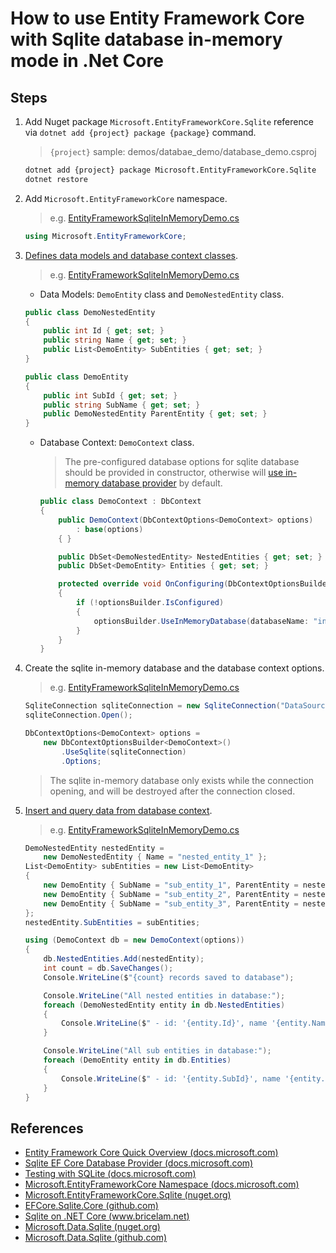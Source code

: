 # How to use Entity Framework Core with Sqlite database in-memory mode in .Net Core

## Steps

1. Add Nuget package `Microsoft.EntityFrameworkCore.Sqlite` reference via `dotnet add {project} package {package}` command.

    > `{project}` sample: demos/databae_demo/database_demo.csproj

    ```bash
    dotnet add {project} package Microsoft.EntityFrameworkCore.Sqlite
    dotnet restore
    ```

2. Add `Microsoft.EntityFrameworkCore` namespace.

    > e.g. [EntityFrameworkSqliteInMemoryDemo.cs](../../demos/database_demo/EntityFrameworkSqliteInMemoryDemo.cs)
    ```csharp
    using Microsoft.EntityFrameworkCore;
    ```

3. [Defines data models and database context classes](https://docs.microsoft.com/en-us/ef/core/get-started/netcore/new-db-sqlite#create-the-model).

    > e.g. [EntityFrameworkSqliteInMemoryDemo.cs](../../demos/database_demo/EntityFrameworkSqliteInMemoryDemo.cs)

    * Data Models: `DemoEntity` class and `DemoNestedEntity` class.

    ```csharp
    public class DemoNestedEntity
    {
        public int Id { get; set; }
        public string Name { get; set; }
        public List<DemoEntity> SubEntities { get; set; }
    }

    public class DemoEntity
    {
        public int SubId { get; set; }
        public string SubName { get; set; }
        public DemoNestedEntity ParentEntity { get; set; }
    }
    ```

    * Database Context: `DemoContext` class.

        > The pre-configured database options for sqlite database should be provided in constructor, otherwise will [use in-memory database provider](how_to_use_ef_in_memory.md) by default.

        ```csharp
        public class DemoContext : DbContext
        {
            public DemoContext(DbContextOptions<DemoContext> options)
                : base(options)
            { }

            public DbSet<DemoNestedEntity> NestedEntities { get; set; }
            public DbSet<DemoEntity> Entities { get; set; }

            protected override void OnConfiguring(DbContextOptionsBuilder optionsBuilder)
            {
                if (!optionsBuilder.IsConfigured)
                {
                    optionsBuilder.UseInMemoryDatabase(databaseName: "in_memory_database");
                }
            }
        }
        ```

4. Create the sqlite in-memory database and the database context options.

    > e.g. [EntityFrameworkSqliteInMemoryDemo.cs](../../demos/database_demo/EntityFrameworkSqliteInMemoryDemo.cs)

    ```csharp
    SqliteConnection sqliteConnection = new SqliteConnection("DataSource=:memory:");
    sqliteConnection.Open();

    DbContextOptions<DemoContext> options =
        new DbContextOptionsBuilder<DemoContext>()
            .UseSqlite(sqliteConnection)
            .Options;
    ```

    > The sqlite in-memory database only exists while the connection opening, and will be destroyed after the connection closed.

5. [Insert and query data from database context](https://docs.microsoft.com/en-us/ef/core/get-started/netcore/new-db-sqlite#use-your-model).

    > e.g. [EntityFrameworkSqliteInMemoryDemo.cs](../../demos/database_demo/EntityFrameworkSqliteInMemoryDemo.cs)

    ```csharp
    DemoNestedEntity nestedEntity =
        new DemoNestedEntity { Name = "nested_entity_1" };
    List<DemoEntity> subEntities = new List<DemoEntity>
    {
        new DemoEntity { SubName = "sub_entity_1", ParentEntity = nestedEntity },
        new DemoEntity { SubName = "sub_entity_2", ParentEntity = nestedEntity },
        new DemoEntity { SubName = "sub_entity_3", ParentEntity = nestedEntity },
    };
    nestedEntity.SubEntities = subEntities;

    using (DemoContext db = new DemoContext(options))
    {
        db.NestedEntities.Add(nestedEntity);
        int count = db.SaveChanges();
        Console.WriteLine($"{count} records saved to database");

        Console.WriteLine("All nested entities in database:");
        foreach (DemoNestedEntity entity in db.NestedEntities)
        {
            Console.WriteLine($" - id: '{entity.Id}', name '{entity.Name}'");
        }

        Console.WriteLine("All sub entities in database:");
        foreach (DemoEntity entity in db.Entities)
        {
            Console.WriteLine($" - id: '{entity.SubId}', name '{entity.SubName}'");
        }
    }
    ```

## References

* [Entity Framework Core Quick Overview (docs.microsoft.com)](https://docs.microsoft.com/en-us/ef/core/)
* [Sqlite EF Core Database Provider (docs.microsoft.com)](https://docs.microsoft.com/en-us/ef/core/providers/sqlite/)
* [Testing with SQLite (docs.microsoft.com)](https://docs.microsoft.com/en-us/ef/core/miscellaneous/testing/sqlite)
* [Microsoft.EntityFrameworkCore Namespace (docs.microsoft.com)](https://docs.microsoft.com/en-us/dotnet/api/microsoft.entityframeworkcore)
* [Microsoft.EntityFrameworkCore.Sqlite (nuget.org)](https://www.nuget.org/packages/Microsoft.EntityFrameworkCore.Sqlite)
* [EFCore.Sqlite.Core (github.com)](https://github.com/aspnet/EntityFrameworkCore/tree/dev/src/EFCore.Sqlite.Core)
* [Sqlite on .NET Core (www.bricelam.net)](http://www.bricelam.net/2015/04/29/sqlite-on-corefx.html)
* [Microsoft.Data.Sqlite (nuget.org)](https://www.nuget.org/packages/Microsoft.Data.Sqlite)
* [Microsoft.Data.Sqlite (github.com)](https://github.com/aspnet/Microsoft.Data.Sqlite)